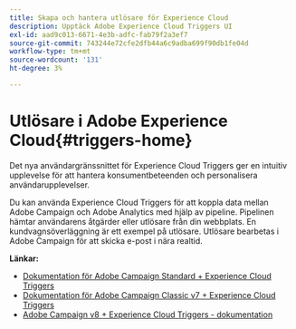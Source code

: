 ```yaml
---
title: Skapa och hantera utlösare för Experience Cloud
description: Upptäck Adobe Experience Cloud Triggers UI
exl-id: aad9c013-6671-4e3b-adfc-fab79f2a3ef7
source-git-commit: 743244e72cfe2dfb44a6c9adba699f90db1fe04d
workflow-type: tm+mt
source-wordcount: '131'
ht-degree: 3%

---
```


# Utlösare i Adobe Experience Cloud{#triggers-home}

Det nya användargränssnittet för Experience Cloud Triggers ger en intuitiv upplevelse för att hantera konsumentbeteenden och personalisera användarupplevelser.

Du kan använda Experience Cloud Triggers för att koppla data mellan Adobe Campaign och Adobe Analytics med hjälp av pipeline. Pipelinen hämtar användarens åtgärder eller utlösare från din webbplats. En kundvagnsöverläggning är ett exempel på utlösare. Utlösare bearbetas i Adobe Campaign för att skicka e-post i nära realtid.


**Länkar:**

* [Dokumentation för Adobe Campaign Standard + Experience Cloud Triggers](https://experienceleague.adobe.com/docs/campaign-standard/using/integrating-with-adobe-cloud/working-with-campaign-and-triggers/about-adobe-experience-cloud-triggers.html)
* [Dokumentation för Adobe Campaign Classic v7 + Experience Cloud Triggers](https://experienceleague.adobe.com/docs/campaign-classic/using/integrating-with-adobe-experience-cloud/experience-triggers/about-triggers.html)
* [Adobe Campaign v8 + Experience Cloud Triggers - dokumentation](https://experienceleague.adobe.com/docs/campaign/campaign-v8/connect/ac-triggers.html)
